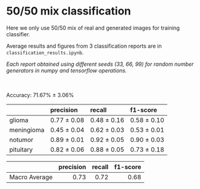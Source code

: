 # 50/50 mix classification


Here we only use 50/50 mix of real and generated images for training classifier.


Average results and figures from 3 classification reports are in `classification_results.ipynb`.


*Each report obtained using different seeds (33, 66, 99) for random number generators in numpy and tensorflow operations.*

\
\
Accuracy: 71.67% ± 3.06%

|            | precision   | recall      | f1-score    |
|:-----------|:------------|:------------|:------------|
| glioma     | 0.77 ± 0.08 | 0.48 ± 0.16 | 0.58 ± 0.10 |
| meningioma | 0.45 ± 0.04 | 0.62 ± 0.03 | 0.53 ± 0.01 |
| notumor    | 0.89 ± 0.01 | 0.92 ± 0.05 | 0.90 ± 0.03 |
| pituitary  | 0.82 ± 0.06 | 0.88 ± 0.05 | 0.73 ± 0.18 |


|               |   precision |   recall |   f1-score |
|:--------------|------------:|---------:|-----------:|
| Macro Average |        0.73 |     0.72 |       0.68 |
